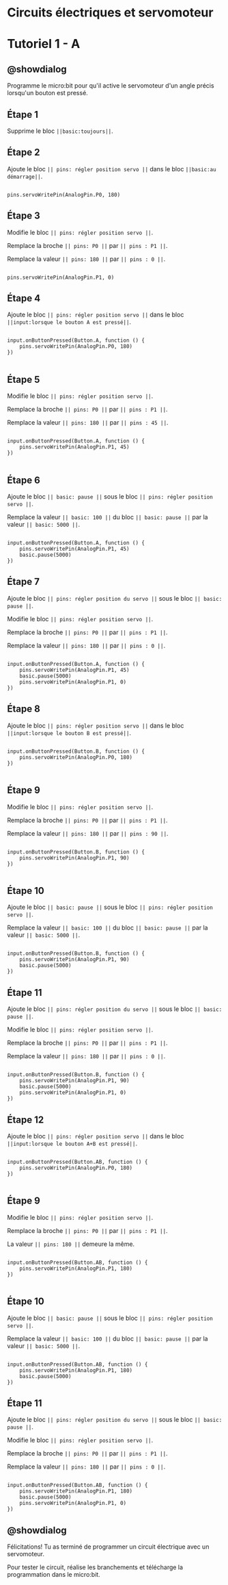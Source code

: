 # Circuits électriques et servomoteur

# Tutoriel 1 - A

## @showdialog

Programme le micro:bit pour qu'il active le servomoteur d'un angle précis lorsqu'un bouton est pressé.

## Étape 1

Supprime le bloc ``||basic:toujours||``.

## Étape 2

Ajoute le bloc ``|| pins: régler position servo ||`` dans le bloc ``||basic:au démarrage||``.

```blocks

pins.servoWritePin(AnalogPin.P0, 180)

```

## Étape 3

Modifie le bloc ``|| pins: régler position servo ||``.

Remplace la broche ``|| pins: P0 ||`` par ``|| pins : P1 ||``.

Remplace la valeur ``|| pins: 180 ||`` par ``|| pins : 0 ||``.

```blocks

pins.servoWritePin(AnalogPin.P1, 0)

```

## Étape 4

Ajoute le bloc ``|| pins: régler position servo ||`` dans le bloc ``||input:lorsque le bouton A est pressé||``.

```blocks

input.onButtonPressed(Button.A, function () {
    pins.servoWritePin(AnalogPin.P0, 180)
})


```

## Étape 5

Modifie le bloc ``|| pins: régler position servo ||``.

Remplace la broche ``|| pins: P0 ||`` par ``|| pins : P1 ||``.

Remplace la valeur ``|| pins: 180 ||`` par ``|| pins : 45 ||``.

```blocks

input.onButtonPressed(Button.A, function () {
    pins.servoWritePin(AnalogPin.P1, 45)
})


```

## Étape 6

Ajoute le bloc ``|| basic: pause ||`` sous le bloc ``|| pins: régler position servo ||``.

Remplace la valeur ``|| basic: 100 ||`` du bloc ``|| basic: pause ||`` par la valeur ``|| basic: 5000 ||``.

```blocks

input.onButtonPressed(Button.A, function () {
    pins.servoWritePin(AnalogPin.P1, 45)
    basic.pause(5000)
})

```

## Étape 7

Ajoute le bloc ``|| pins: régler position du servo ||`` sous le bloc ``|| basic: pause ||``.

Modifie le bloc ``|| pins: régler position servo ||``.

Remplace la broche ``|| pins: P0 ||`` par ``|| pins : P1 ||``.

Remplace la valeur ``|| pins: 180 ||`` par ``|| pins : 0 ||``.

```blocks

input.onButtonPressed(Button.A, function () {
    pins.servoWritePin(AnalogPin.P1, 45)
    basic.pause(5000)
    pins.servoWritePin(AnalogPin.P1, 0)
})

```

## Étape 8

Ajoute le bloc ``|| pins: régler position servo ||`` dans le bloc ``||input:lorsque le bouton B est pressé||``.

```blocks

input.onButtonPressed(Button.B, function () {
    pins.servoWritePin(AnalogPin.P0, 180)
})


```

## Étape 9

Modifie le bloc ``|| pins: régler position servo ||``.

Remplace la broche ``|| pins: P0 ||`` par ``|| pins : P1 ||``.

Remplace la valeur ``|| pins: 180 ||`` par ``|| pins : 90 ||``.

```blocks

input.onButtonPressed(Button.B, function () {
    pins.servoWritePin(AnalogPin.P1, 90)
})


```

## Étape 10

Ajoute le bloc ``|| basic: pause ||`` sous le bloc ``|| pins: régler position servo ||``.

Remplace la valeur ``|| basic: 100 ||`` du bloc ``|| basic: pause ||`` par la valeur ``|| basic: 5000 ||``.

```blocks

input.onButtonPressed(Button.B, function () {
    pins.servoWritePin(AnalogPin.P1, 90)
    basic.pause(5000)
})

```

## Étape 11

Ajoute le bloc ``|| pins: régler position du servo ||`` sous le bloc ``|| basic: pause ||``.

Modifie le bloc ``|| pins: régler position servo ||``.

Remplace la broche ``|| pins: P0 ||`` par ``|| pins : P1 ||``.

Remplace la valeur ``|| pins: 180 ||`` par ``|| pins : 0 ||``.

```blocks

input.onButtonPressed(Button.B, function () {
    pins.servoWritePin(AnalogPin.P1, 90)
    basic.pause(5000)
    pins.servoWritePin(AnalogPin.P1, 0)
})

```

## Étape 12

Ajoute le bloc ``|| pins: régler position servo ||`` dans le bloc ``||input:lorsque le bouton A+B est pressé||``.

```blocks

input.onButtonPressed(Button.AB, function () {
    pins.servoWritePin(AnalogPin.P0, 180)
})


```

## Étape 9

Modifie le bloc ``|| pins: régler position servo ||``.

Remplace la broche ``|| pins: P0 ||`` par ``|| pins : P1 ||``.

La valeur ``|| pins: 180 ||`` demeure la même.

```blocks

input.onButtonPressed(Button.AB, function () {
    pins.servoWritePin(AnalogPin.P1, 180)
})


```

## Étape 10

Ajoute le bloc ``|| basic: pause ||`` sous le bloc ``|| pins: régler position servo ||``.

Remplace la valeur ``|| basic: 100 ||`` du bloc ``|| basic: pause ||`` par la valeur ``|| basic: 5000 ||``.

```blocks

input.onButtonPressed(Button.AB, function () {
    pins.servoWritePin(AnalogPin.P1, 180)
    basic.pause(5000)
})

```

## Étape 11

Ajoute le bloc ``|| pins: régler position du servo ||`` sous le bloc ``|| basic: pause ||``.

Modifie le bloc ``|| pins: régler position servo ||``.

Remplace la broche ``|| pins: P0 ||`` par ``|| pins : P1 ||``.

Remplace la valeur ``|| pins: 180 ||`` par ``|| pins : 0 ||``.

```blocks

input.onButtonPressed(Button.AB, function () {
    pins.servoWritePin(AnalogPin.P1, 180)
    basic.pause(5000)
    pins.servoWritePin(AnalogPin.P1, 0)
})

```

## @showdialog 

Félicitations! Tu as terminé de programmer un circuit électrique avec un servomoteur.

Pour tester le circuit, réalise les branchements et télécharge la programmation dans le micro:bit.